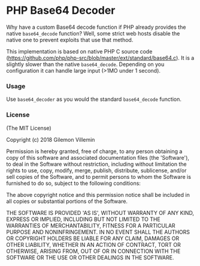 # PHP Base64 Decoder

Why have a custom Base64 decode function if PHP already provides the native `base64_decode` function? Well, some strict web hosts disable the native one to prevent exploits that use that method.

This implementation is based on native PHP C source code (https://github.com/php/php-src/blob/master/ext/standard/base64.c). It is a slightly slower than the native `base64_decode`. Depending on you configuration it can handle large input (>1MO under 1 second).

### Usage

Use `base64_decoder` as you would the standard `base64_decode` function.

### License 

(The MIT License)

Copyright (c) 2018 Gilemon Villemin

Permission is hereby granted, free of charge, to any person obtaining
a copy of this software and associated documentation files (the
'Software'), to deal in the Software without restriction, including
without limitation the rights to use, copy, modify, merge, publish,
distribute, sublicense, and/or sell copies of the Software, and to
permit persons to whom the Software is furnished to do so, subject to
the following conditions:

The above copyright notice and this permission notice shall be
included in all copies or substantial portions of the Software.

THE SOFTWARE IS PROVIDED 'AS IS', WITHOUT WARRANTY OF ANY KIND,
EXPRESS OR IMPLIED, INCLUDING BUT NOT LIMITED TO THE WARRANTIES OF
MERCHANTABILITY, FITNESS FOR A PARTICULAR PURPOSE AND NONINFRINGEMENT.
IN NO EVENT SHALL THE AUTHORS OR COPYRIGHT HOLDERS BE LIABLE FOR ANY
CLAIM, DAMAGES OR OTHER LIABILITY, WHETHER IN AN ACTION OF CONTRACT,
TORT OR OTHERWISE, ARISING FROM, OUT OF OR IN CONNECTION WITH THE
SOFTWARE OR THE USE OR OTHER DEALINGS IN THE SOFTWARE.

